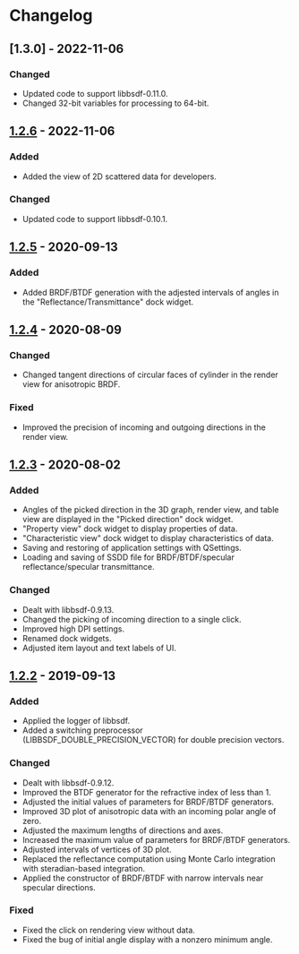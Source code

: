# Changelog

## [1.3.0] - 2022-11-06

### Changed

- Updated code to support libbsdf-0.11.0.
- Changed 32-bit variables for processing to 64-bit.

## [1.2.6] - 2022-11-06

### Added

- Added the view of 2D scattered data for developers.

### Changed

- Updated code to support libbsdf-0.10.1.

## [1.2.5] - 2020-09-13

### Added

- Added BRDF/BTDF generation with the adjested intervals of angles in the "Reflectance/Transmittance" dock widget.

## [1.2.4] - 2020-08-09

### Changed

- Changed tangent directions of circular faces of cylinder in the render view for anisotropic BRDF.

### Fixed

- Improved the precision of incoming and outgoing directions in the render view.

## [1.2.3] - 2020-08-02

### Added

- Angles of the picked direction in the 3D graph, render view, and table view are displayed in the "Picked direction" dock widget.
- "Property view" dock widget to display properties of data.
- "Characteristic view" dock widget to display characteristics of data.
- Saving and restoring of application settings with QSettings.
- Loading and saving of SSDD file for BRDF/BTDF/specular reflectance/specular transmittance.

### Changed

- Dealt with libbsdf-0.9.13.
- Changed the picking of incoming direction to a single click.
- Improved high DPI settings.
- Renamed dock widgets.
- Adjusted item layout and text labels of UI.

## [1.2.2] - 2019-09-13

### Added

- Applied the logger of libbsdf.
- Added a switching preprocessor (LIBBSDF_DOUBLE_PRECISION_VECTOR) for double precision vectors.

### Changed

- Dealt with libbsdf-0.9.12.
- Improved the BTDF generator for the refractive index of less than 1.
- Adjusted the initial values of parameters for BRDF/BTDF generators.
- Improved 3D plot of anisotropic data with an incoming polar angle of zero.
- Adjusted the maximum lengths of directions and axes.
- Increased the maximum value of parameters for BRDF/BTDF generators.
- Adjusted intervals of vertices of 3D plot.
- Replaced the reflectance computation using Monte Carlo integration with steradian-based integration.
- Applied the constructor of BRDF/BTDF with narrow intervals near specular directions.

### Fixed

- Fixed the click on rendering view without data.
- Fixed the bug of initial angle display with a nonzero minimum angle.

[1.2.6]: https://github.com/KimuraRyo/BSDFProcessor/compare/v1.2.5...v1.2.6
[1.2.5]: https://github.com/KimuraRyo/BSDFProcessor/compare/v1.2.4...v1.2.5
[1.2.4]: https://github.com/KimuraRyo/BSDFProcessor/compare/v1.2.3...v1.2.4
[1.2.3]: https://github.com/KimuraRyo/BSDFProcessor/compare/v1.2.2...v1.2.3
[1.2.2]: https://github.com/KimuraRyo/BSDFProcessor/compare/v1.2.1...v1.2.2
